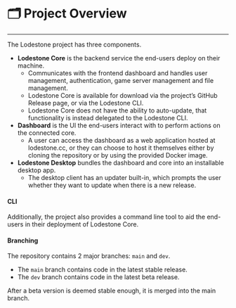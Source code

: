 # 🗂️ Project Overview
---

The Lodestone project has three components.

- **Lodestone Core** is the backend service the end-users deploy on their machine. 
    - Communicates with the frontend dashboard and handles user management, authentication, game server management and file management. 
    - Lodestone Core is available for download via the project’s GitHub Release page, or via the Lodestone CLI.
    - Lodestone Core does not have the ability to auto-update, that functionality is instead delegated to the Lodestone CLI.    
- **Dashboard** is the UI the end-users interact with to perform actions on the connected core.
    - A user can access the dashboard as a web application hosted at lodestone.cc, or they can choose to host it themselves either by cloning the repository or by using the provided Docker image.
- **Lodestone Desktop** bundles the dashboard and core into an installable desktop app. 
    - The desktop client has an updater built-in, which prompts the user whether they want to update when there is a new release.

#### CLI

Additionally, the project also provides a command line tool to aid the end-users in their deployment of Lodestone Core.

#### Branching

The repository contains 2 major branches: `main` and `dev`. 

* The `main` branch contains code in the latest stable release.
* The `dev` branch contains code in the latest beta release. 

After a beta version is deemed stable enough, it is merged into the main branch.